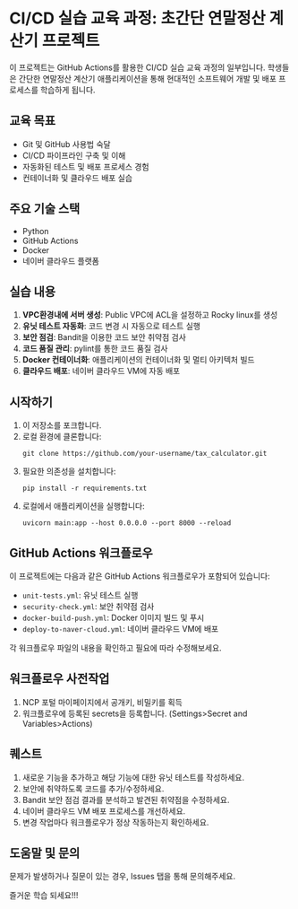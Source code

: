 # CI/CD 실습 교육 과정: 초간단 연말정산 계산기 프로젝트

이 프로젝트는 GitHub Actions를 활용한 CI/CD 실습 교육 과정의 일부입니다. 학생들은 간단한 연말정산 계산기 애플리케이션을 통해 현대적인 소프트웨어 개발 및 배포 프로세스를 학습하게 됩니다.

## 교육 목표

- Git 및 GitHub 사용법 숙달
- CI/CD 파이프라인 구축 및 이해
- 자동화된 테스트 및 배포 프로세스 경험
- 컨테이너화 및 클라우드 배포 실습

## 주요 기술 스택

- Python
- GitHub Actions
- Docker
- 네이버 클라우드 플랫폼

## 실습 내용

1. **VPC환경내에 서버 생성**: Public VPC에 ACL을 설정하고 Rocky linux를 생성
2. **유닛 테스트 자동화**: 코드 변경 시 자동으로 테스트 실행
3. **보안 점검**: Bandit을 이용한 코드 보안 취약점 검사
4. **코드 품질 관리**: pylint를 통한 코드 품질 검사
5. **Docker 컨테이너화**: 애플리케이션의 컨테이너화 및 멀티 아키텍처 빌드
6. **클라우드 배포**: 네이버 클라우드 VM에 자동 배포

## 시작하기

1. 이 저장소를 포크합니다.
2. 로컬 환경에 클론합니다:
   ```
   git clone https://github.com/your-username/tax_calculator.git
   ```
3. 필요한 의존성을 설치합니다:
   ```
   pip install -r requirements.txt
   ```
4. 로컬에서 애플리케이션을 실행합니다:
   ```
   uvicorn main:app --host 0.0.0.0 --port 8000 --reload 
   ```

## GitHub Actions 워크플로우

이 프로젝트에는 다음과 같은 GitHub Actions 워크플로우가 포함되어 있습니다:

- `unit-tests.yml`: 유닛 테스트 실행
- `security-check.yml`: 보안 취약점 검사
- `docker-build-push.yml`: Docker 이미지 빌드 및 푸시
- `deploy-to-naver-cloud.yml`: 네이버 클라우드 VM에 배포

각 워크플로우 파일의 내용을 확인하고 필요에 따라 수정해보세요.

## 워크플로우 사전작업
1. NCP 포털 마이페이지에서 공개키, 비밀키를 획득
2. 워크플로우에 등록된 secrets을 등록합니다. (Settings>Secret and Variables>Actions)

## 퀘스트

1. 새로운 기능을 추가하고 해당 기능에 대한 유닛 테스트를 작성하세요.
2. 보안에 취약하도록 코드를 추가/수정하세요.
3. Bandit 보안 점검 결과를 분석하고 발견된 취약점을 수정하세요.
4. 네이버 클라우드 VM 배포 프로세스를 개선하세요.
5. 변경 작업마다 워크플로우가 정상 작동하는지 확인하세요.

## 도움말 및 문의

문제가 발생하거나 질문이 있는 경우, Issues 탭을 통해 문의해주세요.

즐거운 학습 되세요!!!
```